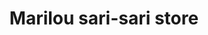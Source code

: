 ---
title: "Marilou sari-sari store"
url: /barangay-matayumtayum-lapaz-tarlac/marilou-sari-sari-store/
shop: convenience
---
